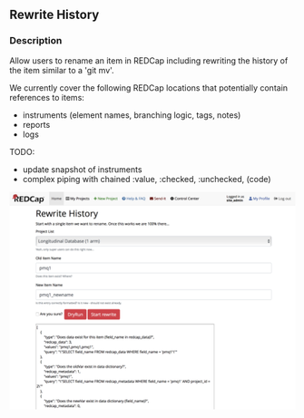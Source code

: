 ## Rewrite History

### Description

Allow users to rename an item in REDCap including rewriting the history of the item similar to a 'git mv'.

We currently cover the following REDCap locations that potentially contain references to items:
- instruments (element names, branching logic, tags, notes)
- reports
- logs

TODO:
- update snapshot of instruments
- complex piping with chained :value, :checked, :unchecked, (code)

![Web Interface](/images/snapshot.png "Web Interface")
